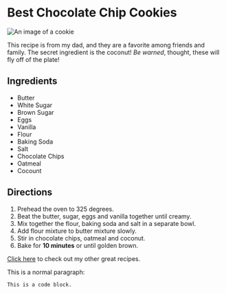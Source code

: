 # Best Chocolate Chip Cookies

![An image of a cookie](http://lorempixel.com/400/200/)

This recipe is from my dad, and they are a favorite among friends and family. The secret ingredient is the coconut! _Be warned_, thought, these will fly off of the plate!

## Ingredients

* Butter
* White Sugar
* Brown Sugar
* Eggs
* Vanilla
* Flour
* Baking Soda
* Salt
* Chocolate Chips
* Oatmeal
* Cocount

## Directions

1. Prehead the oven to 325 degrees.
2. Beat the butter, sugar, eggs and vanilla together until creamy.
3. Mix together the flour, baking soda and salt in a separate bowl.
4. Add flour mixture to butter mixture slowly.
5. Stir in chocolate chips, oatmeal and coconut.
6. Bake for **10 minutes** or until golden brown.

[Click here](http://allrecipes.com/) to check out my other great recipes.

<p>This is a normal paragraph:</p>

<pre><code>This is a code block.
</code></pre>
